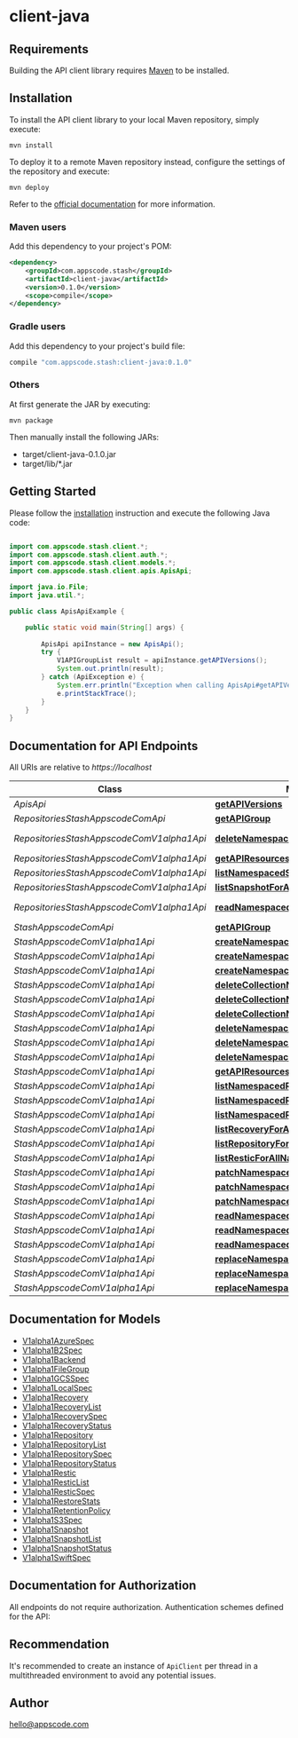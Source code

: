 # client-java

## Requirements

Building the API client library requires [Maven](https://maven.apache.org/) to be installed.

## Installation

To install the API client library to your local Maven repository, simply execute:

```shell
mvn install
```

To deploy it to a remote Maven repository instead, configure the settings of the repository and execute:

```shell
mvn deploy
```

Refer to the [official documentation](https://maven.apache.org/plugins/maven-deploy-plugin/usage.html) for more information.

### Maven users

Add this dependency to your project's POM:

```xml
<dependency>
    <groupId>com.appscode.stash</groupId>
    <artifactId>client-java</artifactId>
    <version>0.1.0</version>
    <scope>compile</scope>
</dependency>
```

### Gradle users

Add this dependency to your project's build file:

```groovy
compile "com.appscode.stash:client-java:0.1.0"
```

### Others

At first generate the JAR by executing:

    mvn package

Then manually install the following JARs:

* target/client-java-0.1.0.jar
* target/lib/*.jar

## Getting Started

Please follow the [installation](#installation) instruction and execute the following Java code:

```java

import com.appscode.stash.client.*;
import com.appscode.stash.client.auth.*;
import com.appscode.stash.client.models.*;
import com.appscode.stash.client.apis.ApisApi;

import java.io.File;
import java.util.*;

public class ApisApiExample {

    public static void main(String[] args) {
        
        ApisApi apiInstance = new ApisApi();
        try {
            V1APIGroupList result = apiInstance.getAPIVersions();
            System.out.println(result);
        } catch (ApiException e) {
            System.err.println("Exception when calling ApisApi#getAPIVersions");
            e.printStackTrace();
        }
    }
}

```

## Documentation for API Endpoints

All URIs are relative to *https://localhost*

Class | Method | HTTP request | Description
------------ | ------------- | ------------- | -------------
*ApisApi* | [**getAPIVersions**](docs/ApisApi.md#getAPIVersions) | **GET** /apis/ | 
*RepositoriesStashAppscodeComApi* | [**getAPIGroup**](docs/RepositoriesStashAppscodeComApi.md#getAPIGroup) | **GET** /apis/repositories.stash.appscode.com/ | 
*RepositoriesStashAppscodeComV1alpha1Api* | [**deleteNamespacedSnapshot**](docs/RepositoriesStashAppscodeComV1alpha1Api.md#deleteNamespacedSnapshot) | **DELETE** /apis/repositories.stash.appscode.com/v1alpha1/namespaces/{namespace}/snapshots/{name} | 
*RepositoriesStashAppscodeComV1alpha1Api* | [**getAPIResources**](docs/RepositoriesStashAppscodeComV1alpha1Api.md#getAPIResources) | **GET** /apis/repositories.stash.appscode.com/v1alpha1/ | 
*RepositoriesStashAppscodeComV1alpha1Api* | [**listNamespacedSnapshot**](docs/RepositoriesStashAppscodeComV1alpha1Api.md#listNamespacedSnapshot) | **GET** /apis/repositories.stash.appscode.com/v1alpha1/namespaces/{namespace}/snapshots | 
*RepositoriesStashAppscodeComV1alpha1Api* | [**listSnapshotForAllNamespaces**](docs/RepositoriesStashAppscodeComV1alpha1Api.md#listSnapshotForAllNamespaces) | **GET** /apis/repositories.stash.appscode.com/v1alpha1/snapshots | 
*RepositoriesStashAppscodeComV1alpha1Api* | [**readNamespacedSnapshot**](docs/RepositoriesStashAppscodeComV1alpha1Api.md#readNamespacedSnapshot) | **GET** /apis/repositories.stash.appscode.com/v1alpha1/namespaces/{namespace}/snapshots/{name} | 
*StashAppscodeComApi* | [**getAPIGroup**](docs/StashAppscodeComApi.md#getAPIGroup) | **GET** /apis/stash.appscode.com/ | 
*StashAppscodeComV1alpha1Api* | [**createNamespacedRecovery**](docs/StashAppscodeComV1alpha1Api.md#createNamespacedRecovery) | **POST** /apis/stash.appscode.com/v1alpha1/namespaces/{namespace}/recoveries | 
*StashAppscodeComV1alpha1Api* | [**createNamespacedRepository**](docs/StashAppscodeComV1alpha1Api.md#createNamespacedRepository) | **POST** /apis/stash.appscode.com/v1alpha1/namespaces/{namespace}/repositories | 
*StashAppscodeComV1alpha1Api* | [**createNamespacedRestic**](docs/StashAppscodeComV1alpha1Api.md#createNamespacedRestic) | **POST** /apis/stash.appscode.com/v1alpha1/namespaces/{namespace}/restics | 
*StashAppscodeComV1alpha1Api* | [**deleteCollectionNamespacedRecovery**](docs/StashAppscodeComV1alpha1Api.md#deleteCollectionNamespacedRecovery) | **DELETE** /apis/stash.appscode.com/v1alpha1/namespaces/{namespace}/recoveries | 
*StashAppscodeComV1alpha1Api* | [**deleteCollectionNamespacedRepository**](docs/StashAppscodeComV1alpha1Api.md#deleteCollectionNamespacedRepository) | **DELETE** /apis/stash.appscode.com/v1alpha1/namespaces/{namespace}/repositories | 
*StashAppscodeComV1alpha1Api* | [**deleteCollectionNamespacedRestic**](docs/StashAppscodeComV1alpha1Api.md#deleteCollectionNamespacedRestic) | **DELETE** /apis/stash.appscode.com/v1alpha1/namespaces/{namespace}/restics | 
*StashAppscodeComV1alpha1Api* | [**deleteNamespacedRecovery**](docs/StashAppscodeComV1alpha1Api.md#deleteNamespacedRecovery) | **DELETE** /apis/stash.appscode.com/v1alpha1/namespaces/{namespace}/recoveries/{name} | 
*StashAppscodeComV1alpha1Api* | [**deleteNamespacedRepository**](docs/StashAppscodeComV1alpha1Api.md#deleteNamespacedRepository) | **DELETE** /apis/stash.appscode.com/v1alpha1/namespaces/{namespace}/repositories/{name} | 
*StashAppscodeComV1alpha1Api* | [**deleteNamespacedRestic**](docs/StashAppscodeComV1alpha1Api.md#deleteNamespacedRestic) | **DELETE** /apis/stash.appscode.com/v1alpha1/namespaces/{namespace}/restics/{name} | 
*StashAppscodeComV1alpha1Api* | [**getAPIResources**](docs/StashAppscodeComV1alpha1Api.md#getAPIResources) | **GET** /apis/stash.appscode.com/v1alpha1/ | 
*StashAppscodeComV1alpha1Api* | [**listNamespacedRecovery**](docs/StashAppscodeComV1alpha1Api.md#listNamespacedRecovery) | **GET** /apis/stash.appscode.com/v1alpha1/namespaces/{namespace}/recoveries | 
*StashAppscodeComV1alpha1Api* | [**listNamespacedRepository**](docs/StashAppscodeComV1alpha1Api.md#listNamespacedRepository) | **GET** /apis/stash.appscode.com/v1alpha1/namespaces/{namespace}/repositories | 
*StashAppscodeComV1alpha1Api* | [**listNamespacedRestic**](docs/StashAppscodeComV1alpha1Api.md#listNamespacedRestic) | **GET** /apis/stash.appscode.com/v1alpha1/namespaces/{namespace}/restics | 
*StashAppscodeComV1alpha1Api* | [**listRecoveryForAllNamespaces**](docs/StashAppscodeComV1alpha1Api.md#listRecoveryForAllNamespaces) | **GET** /apis/stash.appscode.com/v1alpha1/recoveries | 
*StashAppscodeComV1alpha1Api* | [**listRepositoryForAllNamespaces**](docs/StashAppscodeComV1alpha1Api.md#listRepositoryForAllNamespaces) | **GET** /apis/stash.appscode.com/v1alpha1/repositories | 
*StashAppscodeComV1alpha1Api* | [**listResticForAllNamespaces**](docs/StashAppscodeComV1alpha1Api.md#listResticForAllNamespaces) | **GET** /apis/stash.appscode.com/v1alpha1/restics | 
*StashAppscodeComV1alpha1Api* | [**patchNamespacedRecovery**](docs/StashAppscodeComV1alpha1Api.md#patchNamespacedRecovery) | **PATCH** /apis/stash.appscode.com/v1alpha1/namespaces/{namespace}/recoveries/{name} | 
*StashAppscodeComV1alpha1Api* | [**patchNamespacedRepository**](docs/StashAppscodeComV1alpha1Api.md#patchNamespacedRepository) | **PATCH** /apis/stash.appscode.com/v1alpha1/namespaces/{namespace}/repositories/{name} | 
*StashAppscodeComV1alpha1Api* | [**patchNamespacedRestic**](docs/StashAppscodeComV1alpha1Api.md#patchNamespacedRestic) | **PATCH** /apis/stash.appscode.com/v1alpha1/namespaces/{namespace}/restics/{name} | 
*StashAppscodeComV1alpha1Api* | [**readNamespacedRecovery**](docs/StashAppscodeComV1alpha1Api.md#readNamespacedRecovery) | **GET** /apis/stash.appscode.com/v1alpha1/namespaces/{namespace}/recoveries/{name} | 
*StashAppscodeComV1alpha1Api* | [**readNamespacedRepository**](docs/StashAppscodeComV1alpha1Api.md#readNamespacedRepository) | **GET** /apis/stash.appscode.com/v1alpha1/namespaces/{namespace}/repositories/{name} | 
*StashAppscodeComV1alpha1Api* | [**readNamespacedRestic**](docs/StashAppscodeComV1alpha1Api.md#readNamespacedRestic) | **GET** /apis/stash.appscode.com/v1alpha1/namespaces/{namespace}/restics/{name} | 
*StashAppscodeComV1alpha1Api* | [**replaceNamespacedRecovery**](docs/StashAppscodeComV1alpha1Api.md#replaceNamespacedRecovery) | **PUT** /apis/stash.appscode.com/v1alpha1/namespaces/{namespace}/recoveries/{name} | 
*StashAppscodeComV1alpha1Api* | [**replaceNamespacedRepository**](docs/StashAppscodeComV1alpha1Api.md#replaceNamespacedRepository) | **PUT** /apis/stash.appscode.com/v1alpha1/namespaces/{namespace}/repositories/{name} | 
*StashAppscodeComV1alpha1Api* | [**replaceNamespacedRestic**](docs/StashAppscodeComV1alpha1Api.md#replaceNamespacedRestic) | **PUT** /apis/stash.appscode.com/v1alpha1/namespaces/{namespace}/restics/{name} | 


## Documentation for Models

 - [V1alpha1AzureSpec](docs/V1alpha1AzureSpec.md)
 - [V1alpha1B2Spec](docs/V1alpha1B2Spec.md)
 - [V1alpha1Backend](docs/V1alpha1Backend.md)
 - [V1alpha1FileGroup](docs/V1alpha1FileGroup.md)
 - [V1alpha1GCSSpec](docs/V1alpha1GCSSpec.md)
 - [V1alpha1LocalSpec](docs/V1alpha1LocalSpec.md)
 - [V1alpha1Recovery](docs/V1alpha1Recovery.md)
 - [V1alpha1RecoveryList](docs/V1alpha1RecoveryList.md)
 - [V1alpha1RecoverySpec](docs/V1alpha1RecoverySpec.md)
 - [V1alpha1RecoveryStatus](docs/V1alpha1RecoveryStatus.md)
 - [V1alpha1Repository](docs/V1alpha1Repository.md)
 - [V1alpha1RepositoryList](docs/V1alpha1RepositoryList.md)
 - [V1alpha1RepositorySpec](docs/V1alpha1RepositorySpec.md)
 - [V1alpha1RepositoryStatus](docs/V1alpha1RepositoryStatus.md)
 - [V1alpha1Restic](docs/V1alpha1Restic.md)
 - [V1alpha1ResticList](docs/V1alpha1ResticList.md)
 - [V1alpha1ResticSpec](docs/V1alpha1ResticSpec.md)
 - [V1alpha1RestoreStats](docs/V1alpha1RestoreStats.md)
 - [V1alpha1RetentionPolicy](docs/V1alpha1RetentionPolicy.md)
 - [V1alpha1S3Spec](docs/V1alpha1S3Spec.md)
 - [V1alpha1Snapshot](docs/V1alpha1Snapshot.md)
 - [V1alpha1SnapshotList](docs/V1alpha1SnapshotList.md)
 - [V1alpha1SnapshotStatus](docs/V1alpha1SnapshotStatus.md)
 - [V1alpha1SwiftSpec](docs/V1alpha1SwiftSpec.md)


## Documentation for Authorization

All endpoints do not require authorization.
Authentication schemes defined for the API:

## Recommendation

It's recommended to create an instance of `ApiClient` per thread in a multithreaded environment to avoid any potential issues.

## Author

hello@appscode.com


